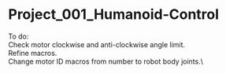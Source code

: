 # Project_001_Humanoid-Control

To do:\
	Check motor clockwise and anti-clockwise angle limit.\
	Refine macros.\
	Change motor ID macros from number to robot body joints.\
